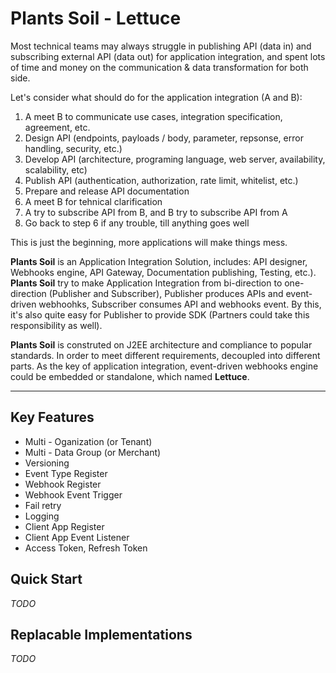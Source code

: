 # Plants Soil - Lettuce

Most technical teams may always struggle in publishing API (data in) and subscribing external API (data out) for application integration, and spent lots of time and money on the communication & data transformation for both side.

Let's consider what should do for the application integration (A and B):

1. A meet B to communicate use cases, integration specification, agreement, etc.
2. Design API (endpoints, payloads / body, parameter, repsonse, error handling, security, etc.)
3. Develop API (architecture, programing language, web server, availability, scalability, etc)
4. Publish API (authentication, authorization, rate limit, whitelist, etc.)
5. Prepare and release API documentation
6. A meet B for tehnical clarification
7. A try to subscribe API from B, and B try to subscribe API from A
8. Go back to step 6 if any trouble, till anything goes well

This is just the beginning, more applications will make things mess.

**Plants Soil** is an Application Integration Solution, includes: API designer, Webhooks engine, API Gateway, Documentation publishing, Testing, etc.). **Plants Soil** try to make Application Integration from bi-direction to one-direction (Publisher and Subscriber), Publisher produces APIs and event-driven webhoohks, Subscriber consumes API and webhooks event. By this, it's also quite easy for Publisher to provide SDK (Partners could take this responsibility as well).

**Plants Soil** is construted on J2EE architecture and compliance to popular standards. In order to meet different requirements, decoupled into different parts. As the key of application integration, event-driven webhooks engine could be embedded or standalone, which named **Lettuce**.

---
## Key Features

- Multi - Oganization (or Tenant)
- Multi - Data Group (or Merchant)
- Versioning
- Event Type Register
- Webhook Register
- Webhook Event Trigger
- Fail retry
- Logging
- Client App Register
- Client App Event Listener
- Access Token, Refresh Token

## Quick Start

*TODO*

## Replacable Implementations

*TODO*
